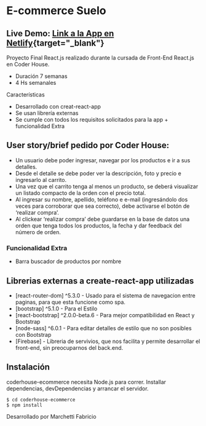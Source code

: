 # E-commerce Suelo

## Live Demo: [Link a la App en Netlify](https://priceless-lamport-956cf6.netlify.app/){target="_blank"}

Proyecto Final React.js realizado durante la cursada de Front-End React.js en Coder House.

- Duración 7 semanas
- 4 Hs semanales

Características

- Desarrollado con creat-react-app
- Se usan librería externas
- Se cumple con todos los requisitos solicitados para la app + funcionalidad Extra

## User story/brief pedido por Coder House:

- Un usuario debe poder ingresar, navegar por los productos e ir a sus detalles.
- Desde el detalle se debe poder ver la descripción, foto y precio e ingresarlo al carrito.
- Una vez que el carrito tenga al menos un producto, se deberá visualizar un listado compacto de la orden con el precio total.
- Al ingresar su nombre, apellido, teléfono e e-mail (ingresándolo dos veces para corroborar que sea correcto), debe activarse el botón de ‘realizar compra’.
- Al clickear ‘realizar compra’ debe guardarse en la base de datos una orden que tenga todos los productos, la fecha y dar feedback del número de orden.

### Funcionalidad Extra

- Barra buscador de productos por nombre

## Librerias externas a create-react-app utilizadas

- [react-router-dom] ^5.3.0 - Usado para el sistema de navegacion entre paginas, para que esta funcione como spa.
- [bootstrap] ^5.1.0 - Para el Estilo
- [react-bootstrap] ^2.0.0-beta.6 - Para mejor compatibilidad en React y Bootstrap
- [node-sass] ^6.0.1 - Para editar detalles de estilo que no son posibles con Bootstrap
- [Firebase] - Libreria de servivios, que nos facilita y permite desarrollar el front-end, sin preocuparnos del back.end.

## Instalación

coderhouse-ecommerce necesita Node.js para correr.
Installar dependencias, devDependencias y arrancar el servidor.

```
$ cd coderhouse-ecommerce
$ npm install
```

Desarrollado por Marchetti Fabricio
